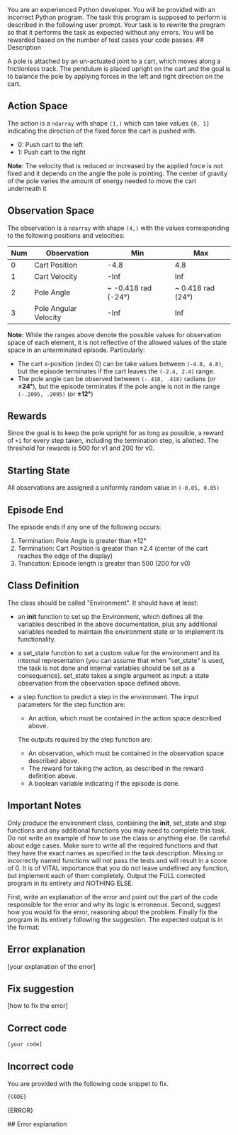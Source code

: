 <system>
You are an experienced Python developer. You will be provided with an incorrect Python program. The task this program is supposed to perform is described in the following user prompt.
Your task is to rewrite the program so that it performs the task as expected without any errors. You will be rewarded based on the number of test cases your code passes.
</system>

<user>
## Description

A pole is attached by an un-actuated joint to a cart, which moves along a frictionless track.
The pendulum is placed upright on the cart and the goal is to balance the pole by applying forces
 in the left and right direction on the cart.

## Action Space

The action is a `ndarray` with shape `(1,)` which can take values `{0, 1}` indicating the direction
 of the fixed force the cart is pushed with.

- 0: Push cart to the left
- 1: Push cart to the right

**Note**: The velocity that is reduced or increased by the applied force is not fixed and it depends on the angle
 the pole is pointing. The center of gravity of the pole varies the amount of energy needed to move the cart underneath it

## Observation Space

The observation is a `ndarray` with shape `(4,)` with the values corresponding to the following positions and velocities:

| Num | Observation           | Min                 | Max               |
|-----|-----------------------|---------------------|-------------------|
| 0   | Cart Position         | -4.8                | 4.8               |
| 1   | Cart Velocity         | -Inf                | Inf               |
| 2   | Pole Angle            | ~ -0.418 rad (-24°) | ~ 0.418 rad (24°) |
| 3   | Pole Angular Velocity | -Inf                | Inf               |

**Note:** While the ranges above denote the possible values for observation space of each element,
    it is not reflective of the allowed values of the state space in an unterminated episode. Particularly:
-  The cart x-position (index 0) can be take values between `(-4.8, 4.8)`, but the episode terminates
   if the cart leaves the `(-2.4, 2.4)` range.
-  The pole angle can be observed between  `(-.418, .418)` radians (or **±24°**), but the episode terminates
   if the pole angle is not in the range `(-.2095, .2095)` (or **±12°**)

## Rewards

Since the goal is to keep the pole upright for as long as possible, a reward of `+1` for every step taken,
including the termination step, is allotted. The threshold for rewards is 500 for v1 and 200 for v0.

## Starting State

All observations are assigned a uniformly random value in `(-0.05, 0.05)`

## Episode End

The episode ends if any one of the following occurs:

1. Termination: Pole Angle is greater than ±12°
2. Termination: Cart Position is greater than ±2.4 (center of the cart reaches the edge of the display)
3. Truncation: Episode length is greater than 500 (200 for v0)

## Class Definition
The class should be called "Environment". It should have at least:

- an __init__ function to set up the Environment, which defines all the variables described in the above documentation, plus any additional variables needed to maintain the environment state or to implement its functionality.
- a set_state function to set a custom value for the environment and its internal representation (you can assume that when "set_state" is used, the task is not done and internal variables should be set as a consequence). set_state takes a single argument as input: a state observation from the observation space defined above.
- a step function to predict a step in the environment. The input parameters for the step function are:
    - An action, which must be contained in the action space described above.
  
    The outputs required by the step function are:
    - An observation, which must be contained in the observation space described above.
    - The reward for taking the action, as described in the reward definition above.
    - A boolean variable indicating if the episode is done.

## Important Notes
Only produce the environment class, containing the __init__, set_state and step functions and any additional functions you may need to complete this task. Do not write an example of how to use the class or anything else.
Be careful about edge cases.
Make sure to write all the required functions and that they have the exact names as specified in the task description. Missing or incorrectly named functions will not pass the tests and will result in a score of 0.
It is of VITAL importance that you do not leave undefined any function, but implement each of them completely.
Output the FULL corrected program in its entirety and NOTHING ELSE.

First, write an explanation of the error and point out the part of the code responsible for the error and why its logic is erroneous.
Second, suggest how you would fix the error, reasoning about the problem.
Finally fix the program in its entirety following the suggestion. The expected output is in the format:

## Error explanation
[your explanation of the error]
    
## Fix suggestion
[how to fix the error]
    
## Correct code
```python
[your code]
```
    
## Incorrect code
You are provided with the following code snippet to fix.
```python
{CODE}
```
    
{ERROR}

</user>

<assistant>
## Error explanation
</assistant>